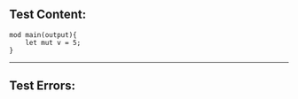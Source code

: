 
Test Content: 
-------------------------
```
mod main(output){
    let mut v = 5;
}
```
------------------------

Test Errors:
-------------------------
```

```
